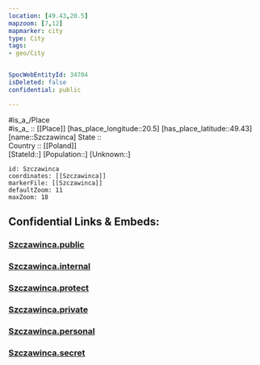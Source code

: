 ```yaml
---
location: [49.43,20.5] 
mapzoom: [7,12] 
mapmarker: city 
type: City
tags:
- geo/City


SpocWebEntityId: 34704
isDeleted: false
confidential: public

---
```

#is_a_/Place  
#is_a_ :: [[Place]] 
[has_place_longitude::20.5] 
[has_place_latitude::49.43] 
[name::Szczawinca] 
State ::  
Country :: [[Poland]]  
[StateId::] 
[Population::] 
[Unknown::] 


```leaflet
id: Szczawinca
coordinates: [[Szczawinca]] 
markerFile: [[Szczawinca]] 
defaultZoom: 11 
maxZoom: 18
```


## Confidential Links & Embeds: 

### [Szczawinca.public](/_public/\Earth\Continent\Europe\Europe~East\Poland\Provinces~Poland\Lesser_Poland\CitySzczawinca.public.md) 

### [Szczawinca.internal](/_internal/\Earth\Continent\Europe\Europe~East\Poland\Provinces~Poland\Lesser_Poland\CitySzczawinca.internal.md) 

### [Szczawinca.protect](/_protect/\Earth\Continent\Europe\Europe~East\Poland\Provinces~Poland\Lesser_Poland\CitySzczawinca.protect.md) 

### [Szczawinca.private](/_private/\Earth\Continent\Europe\Europe~East\Poland\Provinces~Poland\Lesser_Poland\CitySzczawinca.private.md) 

### [Szczawinca.personal](/_personal/\Earth\Continent\Europe\Europe~East\Poland\Provinces~Poland\Lesser_Poland\CitySzczawinca.personal.md) 

### [Szczawinca.secret](/_secret/\Earth\Continent\Europe\Europe~East\Poland\Provinces~Poland\Lesser_Poland\CitySzczawinca.secret.md)

